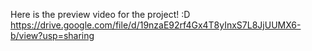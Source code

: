 Here is the preview video for the project! :D
https://drive.google.com/file/d/19nzaE92rf4Gx4T8yInxS7L8JjUUMX6-b/view?usp=sharing

